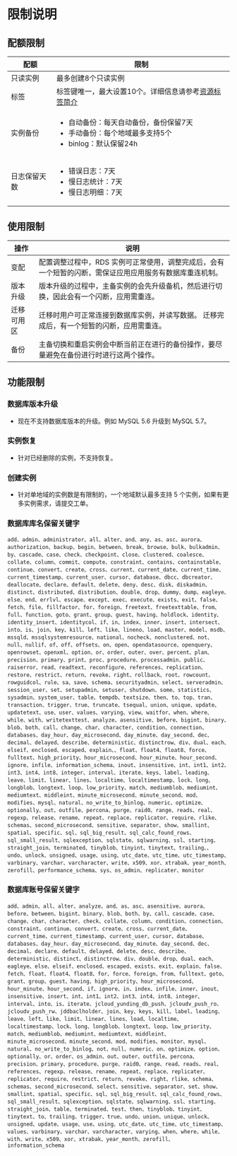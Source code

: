 # 限制说明
## 配额限制

| 配额         | 限制                                                         |
| ------------ | ------------------------------------------------------------ |
| 只读实例     | 最多创建8个只读实例                                          |
| 标签         | 标签键唯一，最大设置10个。详细信息请参考[资源标签简介](../../Operation-Guide/Tag/Tag-Introduction.md) |
| 实例备份     | <ul><li>自动备份：每天自动备份，备份保留7天</li><li>手动备份：每个地域最多支持5个</li><li>binlog：默认保留24h</li></ul> |
| 日志保留天数 | <ul><li>错误日志：7天</li><li>慢日志统计：7天</li><li>慢日志明细：7天</li></ul> |

## 使用限制

| 操作       | 说明                                                         |
| ---------- | ------------------------------------------------------------ |
| 变配       | 配置调整过程中，RDS 实例可正常使用，调整完成后，会有一个短暂的闪断，需保证应用应用服务有数据库重连机制。 |
| 版本升级   | 版本升级的过程中，主备实例的会先升级备机，然后进行切换，因此会有一个闪断，应用需重连。 |
| 迁移可用区 | 迁移时用户可正常连接到数据库实例，并读写数据。 迁移完成后，有一个短暂的闪断，应用需重连。 |
| 备份       | 主备切换和重启实例会中断当前正在进行的备份操作，要尽量避免在备份进行时进行这两个操作。 |



## 功能限制

### 数据库版本升级
* 现在不支持数据库版本的升级。例如 MySQL 5.6 升级到 MySQL 5.7。

### 实例恢复
* 针对已经删除的实例，不支持恢复。

### 创建实例
* 针对单地域的实例数是有限制的，一个地域默认最多支持 5 个实例，如果有更多实例需求，请提交工单。

### 数据库库名保留关键字
```
add、admin、administrator、all、alter、and、any、as、asc、aurora、authorization、backup、begin、between、break、browse、bulk、bulkadmin、by、cascade、case、check、checkpoint、close、clustered、coalesce、collate、column、commit、compute、constraint、contains、containstable、continue、convert、create、cross、current、current_date、current_time、current_timestamp、current_user、cursor、database、dbcc、dbcreator、deallocate、declare、default、delete、deny、desc、disk、diskadmin、distinct、distributed、distribution、double、drop、dummy、dump、eagleye、else、end、errlvl、escape、except、exec、execute、exists、exit、false、fetch、file、fillfactor、for、foreign、freetext、freetexttable、from、full、function、goto、grant、group、guest、having、holdlock、identity、identity_insert、identitycol、if、in、index、inner、insert、intersect、into、is、join、key、kill、left、like、lineno、load、master、model、msdb、mssqld、mssqlsystemresource、national、nocheck、nonclustered、not、null、nullif、of、off、offsets、on、open、opendatasource、openquery、openrowset、openxml、option、or、order、outer、over、percent、plan、precision、primary、print、proc、procedure、processadmin、public、raiserror、read、readtext、reconfigure、references、replication、restore、restrict、return、revoke、right、rollback、root、rowcount、rowguidcol、rule、sa、save、schema、securityadmin、select、serveradmin、session_user、set、setupadmin、setuser、shutdown、some、statistics、sysadmin、system_user、table、tempdb、textsize、then、to、top、tran、transaction、trigger、true、truncate、tsequal、union、unique、update、updatetext、use、user、values、varying、view、waitfor、when、where、while、with、writetexttest、analyze、asensitive、before、bigint、binary、blob、both、call、change、char、character、condition、connection、databases、day_hour、day_microsecond、day_minute、day_second、dec、decimal、delayed、describe、deterministic、distinctrow、div、dual、each、elseif、enclosed、escaped、explain、、float、float4、float8、force、fulltext、high_priority、hour_microsecond、hour_minute、hour_second、ignore、infile、information_schema、inout、insensitive、int、int1、int2、int3、int4、int8、integer、interval、iterate、keys、label、leading、leave、limit、linear、lines、localtime、localtimestamp、lock、long、longblob、longtext、loop、low_priority、match、mediumblob、mediumint、mediumtext、middleint、minute_microsecond、minute_second、mod、modifies、mysql、natural、no_write_to_binlog、numeric、optimize、optionally、out、outfile、percona、purge、raid0、range、reads、real、regexp、release、rename、repeat、replace、replicator、require、rlike、schemas、second_microsecond、sensitive、separator、show、smallint、spatial、specific、sql、sql_big_result、sql_calc_found_rows、sql_small_result、sqlexception、sqlstate、sqlwarning、ssl、starting、straight_join、terminated、tinyblob、tinyint、tinytext、trailing、、undo、unlock、unsigned、usage、using、utc_date、utc_time、utc_timestamp、varbinary、varchar、varcharacter、write、x509、xor、xtrabak、year_month、zerofill、performance_schema、sys、os_admin、replicater、monitor

```

### 数据库账号保留关键字
```
add、admin、all、alter、analyze、and、as、asc、asensitive、aurora、before、between、bigint、binary、blob、both、by、call、cascade、case、change、char、character、check、collate、column、condition、connection、constraint、continue、convert、create、cross、current_date、current_time、current_timestamp、current_user、cursor、database、databases、day_hour、day_microsecond、day_minute、day_second、dec、decimal、declare、default、delayed、delete、desc、describe、deterministic、distinct、distinctrow、div、double、drop、dual、each、eagleye、else、elseif、enclosed、escaped、exists、exit、explain、false、fetch、float、float4、float8、for、force、foreign、from、fulltext、goto、grant、group、guest、having、high_priority、hour_microsecond、hour_minute、hour_second、if、ignore、in、index、infile、inner、inout、insensitive、insert、int、int1、int2、int3、int4、int8、integer、interval、into、is、iterate、jcloud_yunding_db_push、jcloudv_push_ro、jcloudv_push_rw、jddbaclholder、join、key、keys、kill、label、leading、leave、left、like、limit、linear、lines、load、localtime、localtimestamp、lock、long、longblob、longtext、loop、low_priority、match、mediumblob、mediumint、mediumtext、middleint、minute_microsecond、minute_second、mod、modifies、monitor、mysql、natural、no_write_to_binlog、not、null、numeric、on、optimize、option、optionally、or、order、os_admin、out、outer、outfile、percona、precision、primary、procedure、purge、raid0、range、read、reads、real、references、regexp、release、rename、repeat、replace、replicater、replicator、require、restrict、return、revoke、right、rlike、schema、schemas、second_microsecond、select、sensitive、separator、set、show、smallint、spatial、specific、sql、sql_big_result、sql_calc_found_rows、sql_small_result、sqlexception、sqlstate、sqlwarning、ssl、starting、straight_join、table、terminated、test、then、tinyblob、tinyint、tinytext、to、trailing、trigger、true、undo、union、unique、unlock、unsigned、update、usage、use、using、utc_date、utc_time、utc_timestamp、values、varbinary、varchar、varcharacter、varying、when、where、while、with、write、x509、xor、xtrabak、year_month、zerofill、information_schema

```
